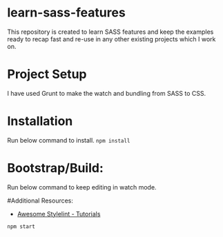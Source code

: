 # learn-sass-features
This repository is created to learn SASS features and keep the examples ready to recap fast and re-use in any other existing projects which I work on.

# Project Setup
I have used Grunt to make the watch and bundling from SASS to CSS.

# Installation
Run below command to install.
`npm install`

# Bootstrap/Build:
Run below command to keep editing in watch mode.

#Additional Resources:
* [Awesome Stylelint - Tutorials](https://github.com/stylelint/awesome-stylelint#tutorials)

`npm start`
